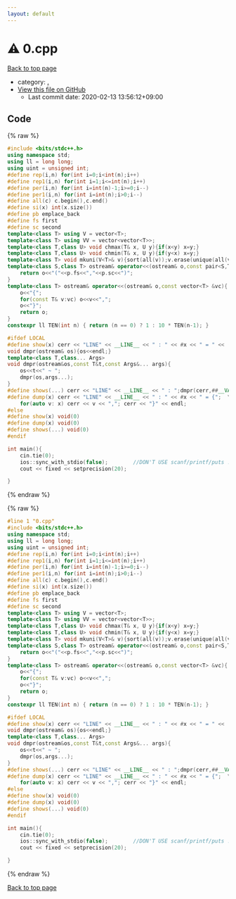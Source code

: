 ```yaml
---
layout: default
---
```


<!-- mathjax config similar to math.stackexchange -->
<script type="text/javascript" async
  src="https://cdnjs.cloudflare.com/ajax/libs/mathjax/2.7.5/MathJax.js?config=TeX-MML-AM_CHTML">
</script>
<script type="text/x-mathjax-config">
  MathJax.Hub.Config({
    TeX: { equationNumbers: { autoNumber: "AMS" }},
    tex2jax: {
      inlineMath: [ ['$','$'] ],
      processEscapes: true
    },
    "HTML-CSS": { matchFontHeight: false },
    displayAlign: "left",
    displayIndent: "2em"
  });
</script>

<script type="text/javascript" src="https://cdnjs.cloudflare.com/ajax/libs/jquery/3.4.1/jquery.min.js"></script>
<script src="https://cdn.jsdelivr.net/npm/jquery-balloon-js@1.1.2/jquery.balloon.min.js" integrity="sha256-ZEYs9VrgAeNuPvs15E39OsyOJaIkXEEt10fzxJ20+2I=" crossorigin="anonymous"></script>
<script type="text/javascript" src="../assets/js/copy-button.js"></script>
<link rel="stylesheet" href="../assets/css/copy-button.css" />


# :warning: 0.cpp

<a href="../index.html">Back to top page</a>

* category: <a href="../index.html#5058f1af8388633f609cadb75a75dc9d">.</a>
* <a href="{{ site.github.repository_url }}/blob/master/0.cpp">View this file on GitHub</a>
    - Last commit date: 2020-02-13 13:56:12+09:00




## Code

<a id="unbundled"></a>
{% raw %}
```cpp
#include <bits/stdc++.h>
using namespace std;
using ll = long long;
using uint = unsigned int;
#define rep(i,n) for(int i=0;i<int(n);i++)
#define rep1(i,n) for(int i=1;i<=int(n);i++)
#define per(i,n) for(int i=int(n)-1;i>=0;i--)
#define per1(i,n) for(int i=int(n);i>0;i--)
#define all(c) c.begin(),c.end()
#define si(x) int(x.size())
#define pb emplace_back
#define fs first
#define sc second
template<class T> using V = vector<T>;
template<class T> using VV = vector<vector<T>>;
template<class T,class U> void chmax(T& x, U y){if(x<y) x=y;}
template<class T,class U> void chmin(T& x, U y){if(y<x) x=y;}
template<class T> void mkuni(V<T>& v){sort(all(v));v.erase(unique(all(v)),v.end());}
template<class S,class T> ostream& operator<<(ostream& o,const pair<S,T> &p){
	return o<<"("<<p.fs<<","<<p.sc<<")";
}
template<class T> ostream& operator<<(ostream& o,const vector<T> &vc){
	o<<"{";
	for(const T& v:vc) o<<v<<",";
	o<<"}";
	return o;
}
constexpr ll TEN(int n) { return (n == 0) ? 1 : 10 * TEN(n-1); }

#ifdef LOCAL
#define show(x) cerr << "LINE" << __LINE__ << " : " << #x << " = " << (x) << endl
void dmpr(ostream& os){os<<endl;}
template<class T,class... Args>
void dmpr(ostream&os,const T&t,const Args&... args){
	os<<t<<" ~ ";
	dmpr(os,args...);
}
#define shows(...) cerr << "LINE" << __LINE__ << " : ";dmpr(cerr,##__VA_ARGS__)
#define dump(x) cerr << "LINE" << __LINE__ << " : " << #x << " = {";  \
	for(auto v: x) cerr << v << ","; cerr << "}" << endl;
#else
#define show(x) void(0)
#define dump(x) void(0)
#define shows(...) void(0)
#endif

int main(){
	cin.tie(0);
	ios::sync_with_stdio(false);		//DON'T USE scanf/printf/puts !!
	cout << fixed << setprecision(20);

}

```
{% endraw %}

<a id="bundled"></a>
{% raw %}
```cpp
#line 1 "0.cpp"
#include <bits/stdc++.h>
using namespace std;
using ll = long long;
using uint = unsigned int;
#define rep(i,n) for(int i=0;i<int(n);i++)
#define rep1(i,n) for(int i=1;i<=int(n);i++)
#define per(i,n) for(int i=int(n)-1;i>=0;i--)
#define per1(i,n) for(int i=int(n);i>0;i--)
#define all(c) c.begin(),c.end()
#define si(x) int(x.size())
#define pb emplace_back
#define fs first
#define sc second
template<class T> using V = vector<T>;
template<class T> using VV = vector<vector<T>>;
template<class T,class U> void chmax(T& x, U y){if(x<y) x=y;}
template<class T,class U> void chmin(T& x, U y){if(y<x) x=y;}
template<class T> void mkuni(V<T>& v){sort(all(v));v.erase(unique(all(v)),v.end());}
template<class S,class T> ostream& operator<<(ostream& o,const pair<S,T> &p){
	return o<<"("<<p.fs<<","<<p.sc<<")";
}
template<class T> ostream& operator<<(ostream& o,const vector<T> &vc){
	o<<"{";
	for(const T& v:vc) o<<v<<",";
	o<<"}";
	return o;
}
constexpr ll TEN(int n) { return (n == 0) ? 1 : 10 * TEN(n-1); }

#ifdef LOCAL
#define show(x) cerr << "LINE" << __LINE__ << " : " << #x << " = " << (x) << endl
void dmpr(ostream& os){os<<endl;}
template<class T,class... Args>
void dmpr(ostream&os,const T&t,const Args&... args){
	os<<t<<" ~ ";
	dmpr(os,args...);
}
#define shows(...) cerr << "LINE" << __LINE__ << " : ";dmpr(cerr,##__VA_ARGS__)
#define dump(x) cerr << "LINE" << __LINE__ << " : " << #x << " = {";  \
	for(auto v: x) cerr << v << ","; cerr << "}" << endl;
#else
#define show(x) void(0)
#define dump(x) void(0)
#define shows(...) void(0)
#endif

int main(){
	cin.tie(0);
	ios::sync_with_stdio(false);		//DON'T USE scanf/printf/puts !!
	cout << fixed << setprecision(20);

}

```
{% endraw %}

<a href="../index.html">Back to top page</a>

